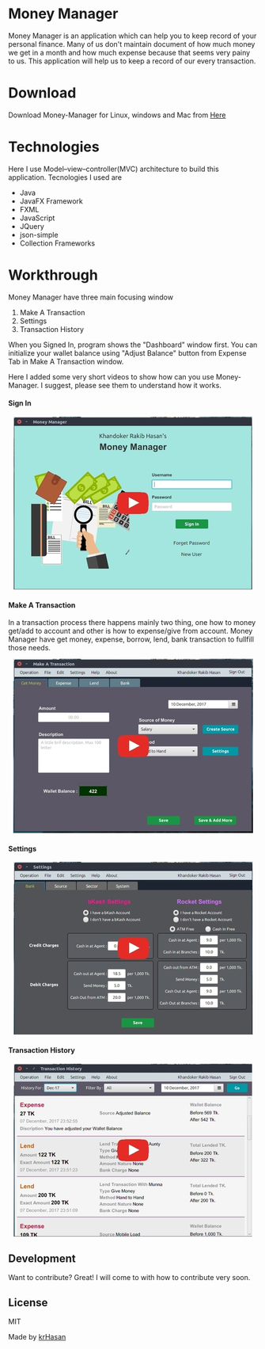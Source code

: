 # Money Manager
Money Manager is an application which can help you to keep record of your personal finance. Many of us don't maintain document of how much money we get in a month and how much expense because that seems very painy to us. This application will help us to keep a record of our every transaction.

# Download
Download Money-Manager for Linux, windows and Mac from [Here](https://drive.google.com/open?id=1p5izodhPK-JPNdc5HZo16nLhpiaszzvC) 

# Technologies
Here I use Model–view–controller(MVC) architecture to build this application. Tecnologies I used are
  - Java
  - JavaFX Framework
  - FXML
  - JavaScript
  - JQuery
  - json-simple
  - Collection Frameworks

# Workthrough
Money Manager have three main focusing window
1. Make A Transaction
2. Settings
3. Transaction History

When you Signed In, program shows the "Dashboard" window first. You can initialize your wallet balance using "Adjust Balance" button from Expense Tab in Make A Transaction window. 

Here I added some very short videos to show how can you use Money-Manager. I suggest, please see them to understand how it works.

#### Sign In
<p align="center">
  <a href="https://youtu.be/Gz0cHR09qkY" target="_blank"><img src="/files/signin.jpg?raw=true"></a>
</p>

#### Make A Transaction
In a transaction process there happens mainly two thing, one how to money get/add to account and other is how to expense/give from account. Money Manager have get money, expense, borrow, lend, bank transaction to fullfill those needs.
<p align="center">
  <a href="https://youtu.be/WCDlF-soUz4" target="_blank"><img src="/files/transaction.jpg?raw=true"></a>
</p>

#### Settings
<p align="center">
  <a href="https://youtu.be/y3gMMBL95UA" target="_blank"><img src="/files/settings.jpg?raw=true"></a>
</p>

#### Transaction History
<p align="center">
  <a href="https://youtu.be/yLFyqNvpSIU" target="_blank"><img src="/files/history.jpg?raw=true"></a>
</p>

## Development
Want to contribute? Great!
I will come to with how to contribute very soon.

License
----

MIT

Made by [krHasan](https://www.facebook.com/Bappikhandoker)
